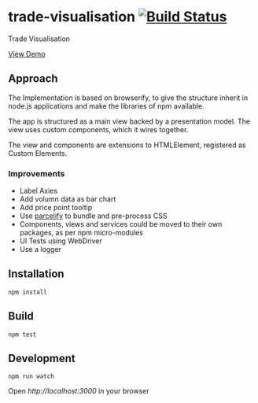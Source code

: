 # trade-visualisation [![Build Status](https://travis-ci.org/DavidBeale/trade-visualisation.svg?branch=master)](https://travis-ci.org/DavidBeale/trade-visualisation)

Trade Visualisation

[View Demo](http://davidbeale.github.io/trade-visualisation/)

## Approach
The Implementation is based on browserify, to give the structure inherit in node.js applications and make the libraries of npm available.

The app is structured as a main view backed by a presentation model. The view uses custom components, which it wires together. 

The view and components are extensions to HTMLElement, registered as Custom Elements.


### Improvements
- Label Axies
- Add volumn data as bar chart
- Add price point tooltip 
- Use [parcelify](https://www.npmjs.com/package/parcelify) to bundle and pre-process CSS
- Components, views and services could be moved to their own packages, as per npm micro-modules
- UI Tests using WebDriver
- Use a logger


## Installation

```shell
npm install
```

## Build

```shell
npm test
```


## Development

```shell
npm run watch
```

Open *http://localhost:3000* in your browser
